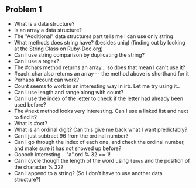 ## Problem 1

* What is a data structure?
* Is an array a data structure?
* The "Additional" data structures part tells me I can use only string
* What methods does string have? (besides uniq) (finding out by looking at the String Class on Ruby-Doc.org)
* Can I use string comparison by duplicating the string?
* Can I use a regex?
* The #chars method returns an array... so does that mean I can't use it?
* #each_char also returns an array -- the method above is shorthand for it
* Perhaps #count can work?
* Count seems to work in an interesting way in irb. Let me try using it..
* Can I use length and range along with count?
* Can I use the index of the letter to check if the letter had already been used before?
* The #next method looks very interesting. Can I use a linked list and next to find it?
* What is #oct?
* What is an ordinal digit? Can this give me back what I want predictably?
* Can I just subtract 96 from the ordinal number?
* Can I go through the index of each one, and check the ordinal number, and make sure it has not showed up before?
* Oooooh interesting... "a".ord % 32 == 1!
* Can I cycle though the length of the word using `times` and the position of the character % 32?
* Can I append to a string? (So I don't have to use another data structure?)

